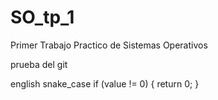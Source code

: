 # SO_tp_1

Primer Trabajo Practico de Sistemas Operativos

prueba del git

english
snake_case
if (value != 0) {
return 0;
}
